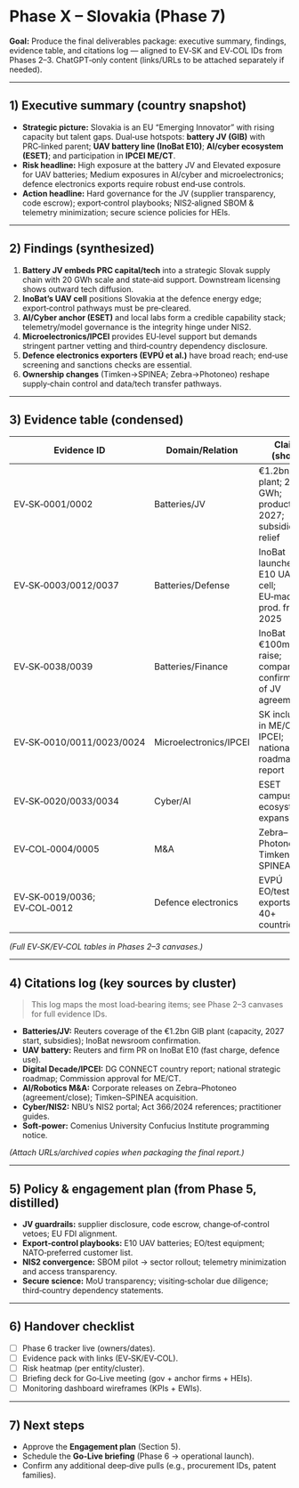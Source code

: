 # Phase X – Slovakia (Phase 7)

**Goal:** Produce the final deliverables package: executive summary, findings, evidence table, and citations log — aligned to EV‑SK and EV‑COL IDs from Phases 2–3. ChatGPT‑only content (links/URLs to be attached separately if needed).

---

## 1) Executive summary (country snapshot)

- **Strategic picture:** Slovakia is an EU “Emerging Innovator” with rising capacity but talent gaps. Dual‑use hotspots: **battery JV (GIB)** with PRC‑linked parent; **UAV battery line (InoBat E10)**; **AI/cyber ecosystem (ESET)**; and participation in **IPCEI ME/CT**.
- **Risk headline:** High exposure at the battery JV and Elevated exposure for UAV batteries; Medium exposures in AI/cyber and microelectronics; defence electronics exports require robust end‑use controls.
- **Action headline:** Hard governance for the JV (supplier transparency, code escrow); export‑control playbooks; NIS2‑aligned SBOM & telemetry minimization; secure science policies for HEIs.

---

## 2) Findings (synthesized)

1. **Battery JV embeds PRC capital/tech** into a strategic Slovak supply chain with 20 GWh scale and state‑aid support. Downstream licensing shows outward tech diffusion.
2. **InoBat’s UAV cell** positions Slovakia at the defence energy edge; export‑control pathways must be pre‑cleared.
3. **AI/Cyber anchor (ESET)** and local labs form a credible capability stack; telemetry/model governance is the integrity hinge under NIS2.
4. **Microelectronics/IPCEI** provides EU‑level support but demands stringent partner vetting and third‑country dependency disclosure.
5. **Defence electronics exporters (EVPÚ et al.)** have broad reach; end‑use screening and sanctions checks are essential.
6. **Ownership changes** (Timken→SPINEA; Zebra→Photoneo) reshape supply‑chain control and data/tech transfer pathways.

---

## 3) Evidence table (condensed)

| Evidence ID | Domain/Relation | Claim (short) | Notes |
|---|---|---|---|
| EV‑SK‑0001/0002 | Batteries/JV | €1.2bn GIB plant; 20 GWh; production 2027; subsidies/tax relief | State‑aid & JV governance |
| EV‑SK‑0003/0012/0037 | Batteries/Defense | InoBat launches E10 UAV cell; EU‑made; prod. from 2025 | Export classification needed |
| EV‑SK‑0038/0039 | Batteries/Finance | InoBat €100m raise; company confirmation of JV agreement | Financing runway |
| EV‑SK‑0010/0011/0023/0024 | Microelectronics/IPCEI | SK included in ME/CT IPCEI; national roadmap & report | Identify beneficiaries |
| EV‑SK‑0020/0033/0034 | Cyber/AI | ESET campus & ecosystem expansion | NIS2 obligations |
| EV‑COL‑0004/0005 | M&A | Zebra–Photoneo; Timken–SPINEA | Ownership/control shift |
| EV‑SK‑0019/0036; EV‑COL‑0012 | Defence electronics | EVPÚ EO/test exports to 40+ countries | End‑use/sanctions screening |

*(Full EV‑SK/EV‑COL tables in Phases 2–3 canvases.)*

---

## 4) Citations log (key sources by cluster)

> This log maps the most load‑bearing items; see Phase 2–3 canvases for full evidence IDs.

- **Batteries/JV:** Reuters coverage of the €1.2bn GIB plant (capacity, 2027 start, subsidies); InoBat newsroom confirmation.
- **UAV battery:** Reuters and firm PR on InoBat E10 (fast charge, defence use).
- **Digital Decade/IPCEI:** DG CONNECT country report; national strategic roadmap; Commission approval for ME/CT.
- **AI/Robotics M&A:** Corporate releases on Zebra–Photoneo (agreement/close); Timken–SPINEA acquisition.
- **Cyber/NIS2:** NBU’s NIS2 portal; Act 366/2024 references; practitioner guides.
- **Soft‑power:** Comenius University Confucius Institute programming notice.

*(Attach URLs/archived copies when packaging the final report.)*

---

## 5) Policy & engagement plan (from Phase 5, distilled)

- **JV guardrails:** supplier disclosure, code escrow, change‑of‑control vetoes; EU FDI alignment.
- **Export‑control playbooks:** E10 UAV batteries; EO/test equipment; NATO‑preferred customer list.
- **NIS2 convergence:** SBOM pilot → sector rollout; telemetry minimization and access transparency.
- **Secure science:** MoU transparency; visiting‑scholar due diligence; third‑country dependency statements.

---

## 6) Handover checklist

- [ ] Phase 6 tracker live (owners/dates).
- [ ] Evidence pack with links (EV‑SK/EV‑COL).
- [ ] Risk heatmap (per entity/cluster).
- [ ] Briefing deck for Go‑Live meeting (gov + anchor firms + HEIs).
- [ ] Monitoring dashboard wireframes (KPIs + EWIs).

---

## 7) Next steps

- Approve the **Engagement plan** (Section 5).
- Schedule the **Go‑Live briefing** (Phase 6 → operational launch).
- Confirm any additional deep‑dive pulls (e.g., procurement IDs, patent families).
